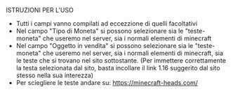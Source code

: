 ISTRUZIONI PER L'USO

- Tutti i campi vanno compilati ad eccezzione di quelli facoltativi
- Nel campo "Tipo di Moneta" si possono selezionare sia le "teste-moneta" che useremo nel server, sia
  i normali elementi di minecraft
- Nel campo "Oggetto in vendita" si possono selezionare sia le "teste-moneta" che useremo nel server, sia
  i normali elementi di minecraft, sia le teste che si trovano nel sito sottostante. (Per immettere
  correttamente la testa selezionata dal sito, basta incollare il link 1.16 suggerito dal
  sito stesso nella sua interezza)
- Per sciegliere le teste andare su: https://minecraft-heads.com/
